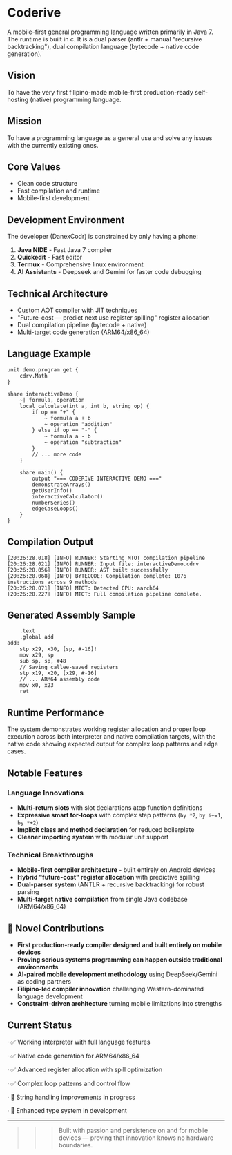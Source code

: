 # Coderive

A mobile-first general programming language written primarily in Java 7. The runtime is built in c. It is a dual parser (antlr + manual "recursive backtracking"), dual compilation language (bytecode + native code generation).

## Vision
To have the very first filipino-made mobile-first production-ready self-hosting (native) programming language.

## Mission  
To have a programming language as a general use and solve any issues with the currently existing ones.

## Core Values
- Clean code structure
- Fast compilation and runtime
- Mobile-first development

## Development Environment
The developer (DanexCodr) is constrained by only having a phone:

1. **Java NIDE** - Fast Java 7 compiler
2. **Quickedit** - Fast editor  
3. **Termux** - Comprehensive linux environment
4. **AI Assistants** - Deepseek and Gemini for faster code debugging

## Technical Architecture
- Custom AOT compiler with JIT techniques
- "Future-cost — predict next use register spilling" register allocation
- Dual compilation pipeline (bytecode + native)
- Multi-target code generation (ARM64/x86_64)

## Language Example
```coderive
unit demo.program get {
    cdrv.Math
}

share interactiveDemo {
    ~| formula, operation
    local calculate(int a, int b, string op) {
        if op == "+" {
            ~ formula a + b
            ~ operation "addition"
        } else if op == "-" {
            ~ formula a - b
            ~ operation "subtraction"
        }
        // ... more code
    }
    
    share main() {
        output "=== CODERIVE INTERACTIVE DEMO ==="
        demonstrateArrays()
        getUserInfo()
        interactiveCalculator()
        numberSeries()
        edgeCaseLoops()
    }
}
```

## Compilation Output

```
[20:26:28.018] [INFO] RUNNER: Starting MTOT compilation pipeline
[20:26:28.021] [INFO] RUNNER: Input file: interactiveDemo.cdrv
[20:26:28.056] [INFO] RUNNER: AST built successfully
[20:26:28.068] [INFO] BYTECODE: Compilation complete: 1076 instructions across 9 methods
[20:26:28.071] [INFO] MTOT: Detected CPU: aarch64
[20:26:28.227] [INFO] MTOT: Full compilation pipeline complete.
```

## Generated Assembly Sample

```assembly
    .text
    .global add
add:
    stp x29, x30, [sp, #-16]!
    mov x29, sp
    sub sp, sp, #48
    // Saving callee-saved registers
    stp x19, x20, [x29, #-16]
    // ... ARM64 assembly code
    mov x0, x23
    ret
```

## Runtime Performance

The system demonstrates working register allocation and proper loop execution across both interpreter and native compilation targets, with the native code showing expected output for complex loop patterns and edge cases.

## Notable Features

### **Language Innovations**
- **Multi-return slots** with slot declarations atop function definitions
- **Expressive smart for-loops** with complex step patterns (`by *2`, `by i+=1`, `by *+2`)
- **Implicit class and method declaration** for reduced boilerplate
- **Cleaner importing system** with modular unit support

### **Technical Breakthroughs**  
- **Mobile-first compiler architecture** - built entirely on Android devices
- **Hybrid "future-cost" register allocation** with predictive spilling
- **Dual-parser system** (ANTLR + recursive backtracking) for robust parsing
- **Multi-target native compilation** from single Java codebase (ARM64/x86_64)

## 🚀 Novel Contributions

- **First production-ready compiler designed and built entirely on mobile devices**
- **Proving serious systems programming can happen outside traditional environments** 
- **AI-paired mobile development methodology** using DeepSeek/Gemini as coding partners
- **Filipino-led compiler innovation** challenging Western-dominated language development
- **Constraint-driven architecture** turning mobile limitations into strengths

## Current Status

· ✅ Working interpreter with full language features

· ✅ Native code generation for ARM64/x86_64

· ✅ Advanced register allocation with spill optimization

· ✅ Complex loop patterns and control flow

· 🔧 String handling improvements in progress

· 🔧 Enhanced type system in development

---

>>>  Built with passion and persistence on and for mobile devices — proving that innovation knows no hardware boundaries.
